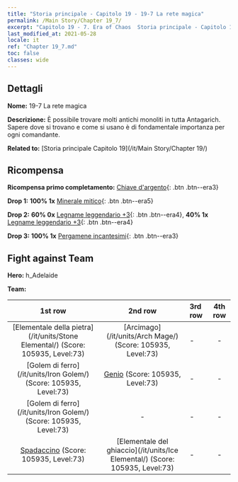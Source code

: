 ```yaml
---
title: "Storia principale - Capitolo 19 - 19-7 La rete magica"
permalink: /Main Story/Chapter 19_7/
excerpt: "Capitolo 19 - 7. Era of Chaos  Storia principale - Capitolo 19_7. 19-7 La rete magica"
last_modified_at: 2021-05-28
locale: it
ref: "Chapter 19_7.md"
toc: false
classes: wide
---
```


## Dettagli

 **Nome:** 19-7 La rete magica

 **Descrizione:** È possibile trovare molti antichi monoliti in tutta Antagarich. Sapere dove si trovano e come si usano è di fondamentale importanza per ogni comandante.

 **Related to:** [Storia principale Capitolo 19](/it/Main Story/Chapter 19/)

## Ricompensa

 **Ricompensa primo completamento:** [Chiave d'argento](/ItemsIT/con_693/){: .btn .btn--era3}

 **Drop 1:** **100% 1x** [Minerale mitico](/ItemsIT/mat_61/){: .btn .btn--era5}

 **Drop 2:** **60% 0x** [Legname leggendario +3](/ItemsIT/mat_55/){: .btn .btn--era4}, **40% 1x** [Legname leggendario +3](/ItemsIT/mat_55/){: .btn .btn--era4}

 **Drop 3:** **100% 1x** [Pergamene incantesimi](/ItemsIT/con_694/){: .btn .btn--era3}


## Fight against Team
 **Hero:** h_Adelaide

 **Team:**


  | 1st row | 2nd row | 3rd row | 4th row |
  |:----:|:----:|:----|:----:|
  | [Elementale della pietra](/it/units/Stone Elemental/) (Score: 105935, Level:73)  | [Arcimago](/it/units/Arch Mage/) (Score: 105935, Level:73)  | - | - |
  | [Golem di ferro](/it/units/Iron Golem/) (Score: 105935, Level:73)  | [Genio](/it/units/Genie/) (Score: 105935, Level:73)  | - | - |
  | [Golem di ferro](/it/units/Iron Golem/) (Score: 105935, Level:73)  | - | - | - |
  | [Spadaccino](/it/units/Swordsman/) (Score: 105935, Level:73)  | [Elementale del ghiaccio](/it/units/Ice Elemental/) (Score: 105935, Level:73)  | - | - |


